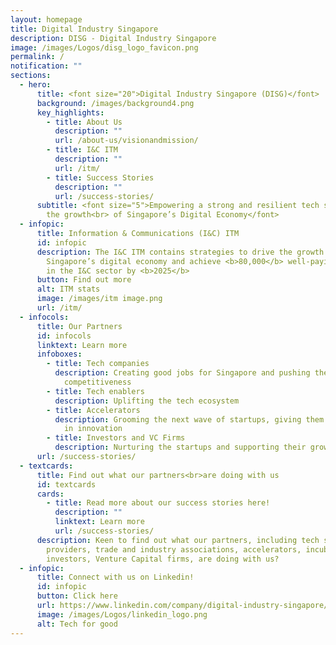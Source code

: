 ```yaml
---
layout: homepage
title: Digital Industry Singapore
description: DISG - Digital Industry Singapore
image: /images/Logos/disg_logo_favicon.png
permalink: /
notification: ""
sections:
  - hero:
      title: <font size="20">Digital Industry Singapore (DISG)</font>
      background: /images/background4.png
      key_highlights:
        - title: About Us
          description: ""
          url: /about-us/visionandmission/
        - title: I&C ITM
          description: ""
          url: /itm/
        - title: Success Stories
          description: ""
          url: /success-stories/
      subtitle: <font size="5">Empowering a strong and resilient tech sector to drive
        the growth<br> of Singapore’s Digital Economy</font>
  - infopic:
      title: Information & Communications (I&C) ITM
      id: infopic
      description: The I&C ITM contains strategies to drive the growth of
        Singapore’s digital economy and achieve <b>80,000</b> well-paying jobs
        in the I&C sector by <b>2025</b>
      button: Find out more
      alt: ITM stats
      image: /images/itm image.png
      url: /itm/
  - infocols:
      title: Our Partners
      id: infocols
      linktext: Learn more
      infoboxes:
        - title: Tech companies
          description: Creating good jobs for Singapore and pushing the envelope of global
            competitiveness
        - title: Tech enablers
          description: Uplifting the tech ecosystem
        - title: Accelerators
          description: Grooming the next wave of startups, giving them a boost especially
            in innovation
        - title: Investors and VC Firms
          description: Nurturing the startups and supporting their growth
      url: /success-stories/
  - textcards:
      title: Find out what our partners<br>are doing with us
      id: textcards
      cards:
        - title: Read more about our success stories here!
          description: ""
          linktext: Learn more
          url: /success-stories/
      description: Keen to find out what our partners, including tech solution
        providers, trade and industry associations, accelerators, incubators,
        investors, Venture Capital firms, are doing with us?
  - infopic:
      title: Connect with us on Linkedin!
      id: infopic
      button: Click here
      url: https://www.linkedin.com/company/digital-industry-singapore/mycompany/
      image: /images/Logos/linkedin_logo.png
      alt: Tech for good
---
```

